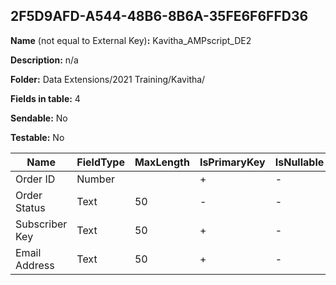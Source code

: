 ## 2F5D9AFD-A544-48B6-8B6A-35FE6F6FFD36

**Name** (not equal to External Key)**:** Kavitha_AMPscript_DE2

**Description:** n/a

**Folder:** Data Extensions/2021 Training/Kavitha/

**Fields in table:** 4

**Sendable:** No

**Testable:** No

| Name | FieldType | MaxLength | IsPrimaryKey | IsNullable | DefaultValue |
| --- | --- | --- | --- | --- | --- |
| Order ID | Number |  | + | - |  |
| Order Status | Text | 50 | - | - |  |
| Subscriber Key | Text | 50 | + | - |  |
| Email Address | Text | 50 | + | - |  |
